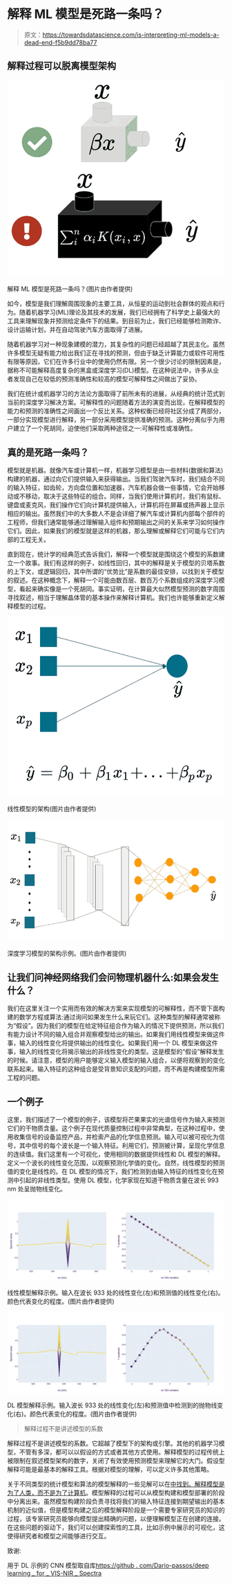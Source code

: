 # 解释 ML 模型是死路一条吗？

> 原文：<https://towardsdatascience.com/is-interpreting-ml-models-a-dead-end-f5b9dd78ba77>

## 解释过程可以脱离模型架构

![](img/416a1963297f4ef60fa4f942ebd66c08.png)

解释 ML 模型是死路一条吗？(图片由作者提供)

如今，模型是我们理解周围现象的主要工具，从恒星的运动到社会群体的观点和行为。随着机器学习(ML)理论及其技术的发展，我们已经拥有了科学史上最强大的工具来理解现象并预测给定条件下的结果。到目前为止，我们已经能够检测欺诈、设计运输计划，并在自动驾驶汽车方面取得了进展。

随着机器学习对一种现象建模的潜力，其复杂性的问题已经超越了其民主化。虽然许多模型无疑有能力给出我们正在寻找的预测，但由于缺乏计算能力或软件可用性有限等原因，它们在许多行业中的使用仍然有限。另一个很少讨论的限制因素是，据称不可能解释高度复杂的黑盒或深度学习(DL)模型。在这种说法中，许多从业者发现自己在较低的预测准确性和较高的模型可解释性之间做出了妥协。

我们在统计或机器学习的方法论方面取得了前所未有的进展，从经典的统计范式到当前的深度学习解决方案。可解释性的问题随着方法的演变而出现，在解释模型的能力和预测的准确性之间画出一个反比关系。这种权衡已经将社区分成了两部分，一部分实现模型进行解释，另一部分采用模型提供准确的预测。这种分离似乎为用户建立了一个死胡同，迫使他们采取两种途径之一:可解释性或准确性。

## 真的是死路一条吗？

模型就是机器。就像汽车或计算机一样，机器学习模型是由一些材料(数据和算法)构建的机器，通过向它们提供输入来获得输出。当我们驾驶汽车时，我们结合不同的输入特征，如齿轮，方向盘位置和加速器，汽车机器会做一些事情，它会开始移动或不移动，取决于这些特征的组合。同样，当我们使用计算机时，我们有鼠标、键盘或麦克风，我们操作它们向计算机提供输入，计算机将在屏幕或扬声器上显示相应的输出。虽然我们中的大多数人不是会详细了解汽车或计算机内部每个部件的工程师，但我们通常能够通过理解输入组件和预期输出之间的关系来学习如何操作它们。因此，如果我们的模型就是这样的机器，那么理解或解释它们可能与它们内部的工程无关。

直到现在，统计学的经典范式告诉我们，解释一个模型就是围绕这个模型的系数建立一个故事。我们有这样的例子，如线性回归，其中的解释是关于模型的贝塔系数的上下文，或逻辑回归，其中所谓的“优势比”是系数的最佳安排，以找到关于模型的叙述。在这种概念下，解释一个可能由数百层、数百万个系数组成的深度学习模型，看起来确实像是一个死胡同。事实证明，在计算最大似然模型预测的数字周围寻找叙述，相当于理解晶体管的基本操作来解释计算机。我们也许能够重新定义解释模型的过程。

![](img/80ddbe43a07b2a54ce88eb2f43be71a0.png)

线性模型的架构(图片由作者提供)

![](img/f659d4a4f9391aaccb8174fc5373c482.png)

深度学习模型的架构示例。(图片由作者提供)

## 让我们问神经网络我们会问物理机器什么:如果会发生什么？

我们在这里关注一个实用而有效的解决方案来实现模型的可解释性，而不管下面构建的数学方程或算法:通过询问如果发生什么来玩它们。这种类型的解释通常被称为“假设”。因为我们的模型在给定特征组合作为输入的情况下提供预测，所以我们有能力设计不同的输入组合并观察模型给出的输出。如果我们用线性模型来做这件事，输入的线性变化将提供输出的线性变化。如果我们用一个 DL 模型来做这件事，输入的线性变化将揭示输出的非线性变化的类型。这是模型的“假设”解释发生的时候。请注意，模型的用户能够定义输入模型的输入组合，以便将观察到的变化联系起来。输入特征的这种组合是受背景知识支配的问题，而不再是构建模型所需工程的问题。

## 一个例子

这里，我们描述了一个模型的例子，该模型将芒果果实的光谱信号作为输入来预测它们的干物质含量。这个例子在现代质量控制过程中非常典型，在这种过程中，使用收集信号的设备监控产品，并检索产品的化学信息预测。输入可以被可视化为信号，其中信号的每个波长是一个输入特征。利用它们，预测被计算，呈现化学信息的连续值。我们这里有一个可视化，使用相同的数据提供线性和 DL 模型的解释。定义一个波长的线性变化范围，以观察预测化学值的变化。自然，线性模型的预测值的变化是线性的。在 DL 模型的情况下，我们检测到由输入特征的线性变化在预测中引起的非线性类型。使用 DL 模型，化学家现在知道干物质含量在波长 993 nm 处呈抛物线变化。

![](img/a7124099e8788b29659c655ac1bacd7c.png)

线性模型解释示例。输入在波长 933 处的线性变化(左)和预测值的线性变化(右)。颜色代表变化的程度。(图片由作者提供)

![](img/c26598bdd208136a05cf1cf17fa21520.png)

DL 模型解释示例。输入波长 933 处的线性变化(左)和预测值中检测到的抛物线变化(右)。颜色代表变化的程度。(图片由作者提供)

> 解释过程不是讲述模型的系数

解释过程不是讲述模型的系数。它超越了模型下的架构或引擎。其他的机器学习模型，不管有多深，都可以以假设的方式或者其他方式使用。解释模型的过程传统上被限制在叙述模型架构的数字，关闭了有效使用预测模型来理解它的大门。假设型解释可能是最基本的解释工具。根据对模型的理解，可以定义许多其他策略。

关于不同类型的统计模型和算法的模型解释的一些见解可以在[中找到。解释模型是为了人类，而不是为了计算机](/interpreting-the-model-is-for-humans-not-for-computers-9a857011ff3)。模型解释的过程可以从模型构建和模型部署的阶段中分离出来。虽然模型构建阶段负责寻找将我们的输入特征连接到期望输出的基本机制的近似值，但是模型构建之后的模型解释阶段是一个需要专家研究员的知识的过程，该专家研究员能够向模型提出精确的问题，以便理解模型正在创建的连接。在这些问题的驱动下，我们可以创建探索性的工具，比如示例中展示的可视化，这使得研究者和模型之间能够进行交互。

致谢:

用于 DL 示例的 CNN 模型取自库[https://github . com/Dario-passos/deep learning _ for _ VIS-NIR _ Spectra](https://github.com/dario-passos/DeepLearning_for_VIS-NIR_Spectra)